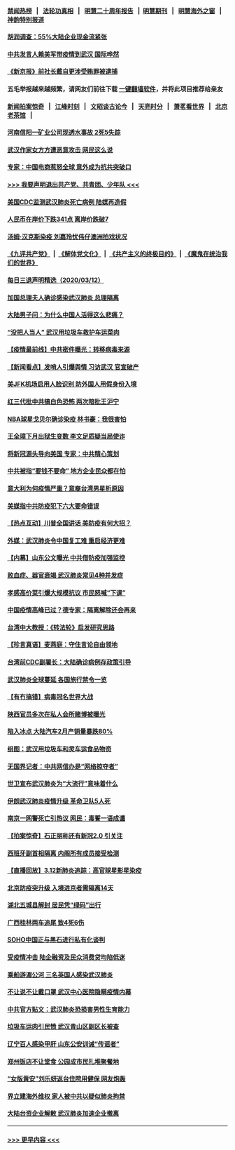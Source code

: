 #### [禁闻热榜](热点新闻.md?=0)  &nbsp;&nbsp;|&nbsp;&nbsp; [法轮功真相](https://github.com/gfw-breaker/truth/blob/master/README.md?=0) &nbsp;&nbsp;|&nbsp;&nbsp; [明慧二十周年报告](https://github.com/gfw-breaker/mh-reports/blob/master/README.md?=0) &nbsp;&nbsp;|&nbsp;&nbsp;[明慧期刊](https://github.com/gfw-breaker/mh-qikan) &nbsp;&nbsp;|&nbsp;&nbsp; [明慧海外之窗](https://github.com/gfw-breaker/mh-news/blob/master/README.md?=0) &nbsp;&nbsp;|&nbsp;&nbsp; [神韵特别报道](https://github.com/gfw-breaker/mh-news/blob/master/shenyun.md?=0)
#### [胡润调查：55%大陆企业现金流紧张](../pages/nsc413/n11937107.md?t=03131602) 
#### [中共发言人赖美军带疫情到武汉 国际哗然](../pages/nsc413/n11936484.md?t=03131602) 
#### [《新京报》前社长戴自更涉受贿罪被逮捕](../pages/nsc413/n11937422.md?t=03131602) 
#### 五毛举报越来越频繁，请网友们前往下载 [一键翻墙软件](https://github.com/gfw-breaker/ssr-accounts)，并将此项目推荐给亲友
#### [新闻拍案惊奇](https://github.com/gfw-breaker/banned-news/blob/master/pages/link4.md) &nbsp;&nbsp;|&nbsp;&nbsp; [江峰时刻](https://github.com/gfw-breaker/banned-news/blob/master/pages/link4.md) &nbsp;&nbsp;|&nbsp;&nbsp; [文昭谈古论今](https://github.com/gfw-breaker/banned-news/blob/master/pages/link4.md) &nbsp;&nbsp;|&nbsp;&nbsp; [天亮时分](https://github.com/gfw-breaker/banned-news/blob/master/pages/link4.md) &nbsp;&nbsp;|&nbsp;&nbsp; [萧茗看世界](https://github.com/gfw-breaker/banned-news/blob/master/pages/link4.md) &nbsp;&nbsp;|&nbsp;&nbsp; [北京老茶馆](https://github.com/gfw-breaker/banned-news/blob/master/pages/link4.md) &nbsp;&nbsp;|&nbsp;&nbsp; 
#### [河南信阳一矿业公司现透水事故 2死5失踪](../pages/nsc413/n11937442.md?t=03131602) 
#### [武汉作家女方方遭恶意攻击 网民这么说](../pages/nsc413/n11937048.md?t=03131602) 
#### [专家：中国电商惹怒全球 意外成为抗共突破口](../pages/nsc413/n11937116.md?t=03131602) 
#### [>>> 我要声明退出共产党、共青团、少年队 <<<](https://github.com/begood0513/goodnews/blob/master/quit/letter.md) 
#### [美国CDC监测武汉肺炎死亡病例 陆媒再造假](../pages/nsc413/n11936666.md?t=03131602) 
#### [人民币在岸价下跌341点 离岸价跌破7](../pages/nsc413/n11936779.md?t=03131602) 
#### [汤姆·汉克斯染疫 刘嘉玲忧伟仔澳洲拍戏状况](../pages/nsc413/n11936606.md?t=03131602) 
#### [《九评共产党》](https://github.com/begood0513/9ping.md/blob/master/README.md) &nbsp;|&nbsp; [《解体党文化》](../../../../jtdwh.md/blob/master/README.md)  &nbsp;|&nbsp; [《共产主义的终极目的》](../../../../gczydzjmd.md/blob/master/README.md) &nbsp;|&nbsp; [《魔鬼在统治我们的世界》](../../../../mgztzwmdsj.md/blob/master/README.md) 
#### [每日三退声明精选（2020/03/12）](../pages/nsc413/n11937149.md?t=03131602) 
#### [加国总理夫人确诊感染武汉肺炎 总理隔离](../pages/nsc413/n11936352.md?t=03131602) 
#### [大陆男子问：为什么中国人活得这么悲痛？](../pages/nsc413/n11935554.md?t=03131602) 
#### [“没把人当人” 武汉用垃圾车救护车运菜肉](../pages/nsc413/n11936647.md?t=03131602) 
#### [【疫情最前线】中共密件曝光：转移病毒来源](../pages/nsc413/n11936342.md?t=03131602) 
#### [【新闻看点】发哨人引爆舆情 习访武汉 官宣破产](../pages/nsc413/n11936289.md?t=03131602) 
#### [美JFK机场启用人脸识别 防外国人用假身份入境](../pages/nsc413/n11936511.md?t=03131602) 
#### [红三代批中共搞白色恐怖 两次暗批王沪宁](../pages/nsc413/n11936325.md?t=03131602) 
#### [NBA球星戈贝尔确诊染疫 林书豪：我很害怕](../pages/nsc413/n11936430.md?t=03131602) 
#### [王全璋下月出狱生变数 李文足质疑当局使诈](../pages/nsc413/n11936535.md?t=03131602) 
#### [将新冠源头导向美国 专家：中共精心策划](../pages/nsc413/n11936432.md?t=03131602) 
#### [中共被指“要钱不要命” 地方企业民众都在怕](../pages/nsc413/n11936481.md?t=03131602) 
#### [意大利为何疫情严重？意裔台湾男星析原因](../pages/nsc413/n11936148.md?t=03131602) 
#### [美媒指中共防疫犯下六大要命错误](../pages/nsc413/n11936270.md?t=03131602) 
#### [【热点互动】川普全国讲话 美防疫有何大招？](../pages/nsc413/n11936288.md?t=03131602) 
#### [外媒：武汉肺炎令中国复工难 重启经济更难](../pages/nsc413/n11936267.md?t=03131602) 
#### [【内幕】山东公文曝光 中共借防疫加强监控](../pages/nsc413/n11934303.md?t=03131602) 
#### [败血症、器官衰竭 武汉肺炎常见4种并发症](../pages/nsc413/n11936256.md?t=03131602) 
#### [孝感高价菜引爆大规模抗议 市民怒喊“下课”](../pages/nsc413/n11936264.md?t=03131602) 
#### [中国疫情高峰已过？德专家：隔离解除还会再来](../pages/nsc413/n11935994.md?t=03131602) 
#### [台湾中大教授：《转法轮》启发研究思路](../pages/nsc413/n11936131.md?t=03131602) 
#### [【珍言真语】麦燕庭：守住言论自由领地](../pages/nsc413/n11936215.md?t=03131602) 
#### [台湾前CDC副署长：大陆确诊病例存政策引导](../pages/nsc413/n11935598.md?t=03131602) 
#### [武汉肺炎全球蔓延 各国旅行禁令一览](../pages/nsc413/n11936089.md?t=03131602) 
#### [【有冇搞错】病毒冠名世界大战](../pages/nsc413/n11936158.md?t=03131602) 
#### [陕西官员多次在私人会所赌博被曝光](../pages/nsc413/n11935782.md?t=03131602) 
#### [陷入冰点 大陆汽车2月产销量暴跌80%](../pages/nsc413/n11935943.md?t=03131602) 
#### [组图：武汉用垃圾车和灵车运食品物资](../pages/nsc413/n11935329.md?t=03131602) 
#### [无国界记者：中共网信办是“网络掠夺者”](../pages/nsc413/n11936021.md?t=03131602) 
#### [世卫宣布武汉肺炎为“大流行”意味着什么](../pages/nsc413/n11935933.md?t=03131602) 
#### [伊朗武汉肺炎疫情升级 革命卫队5人死](../pages/nsc413/n11935711.md?t=03131602) 
#### [南京一网警死亡引热议 网民：毒誓一语成谶](../pages/nsc413/n11935645.md?t=03131602) 
#### [【拍案惊奇】石正丽称还有新冠2.0 引关注](../pages/nsc413/n11934119.md?t=03131602) 
#### [西班牙副首相隔离 内阁所有成员接受检测](../pages/nsc413/n11935473.md?t=03131602) 
#### [【直播回放】3.12新肺炎追踪：高官球星影星染疫](../pages/nsc413/n11935368.md?t=03131602) 
#### [北京防疫突升级 入境进京者需隔离14天](../pages/nsc413/n11935042.md?t=03131602) 
#### [湖北五城县解封 居民凭“绿码”出行](../pages/nsc413/n11935249.md?t=03131602) 
#### [广西桂林两车追尾 致4死6伤](../pages/nsc413/n11935065.md?t=03131602) 
#### [SOHO中国正与黑石进行私有化谈判](../pages/nsc413/n11934453.md?t=03131602) 
#### [受疫情冲击 陆企融资及民众消费贷均陷低迷](../pages/nsc413/n11933676.md?t=03131602) 
#### [乘船游湄公河 三名英国人感染武汉肺炎](../pages/nsc413/n11935074.md?t=03131602) 
#### [不让说不让戴口罩 武汉中心医院隐瞒疫情内幕](../pages/nsc413/n11934980.md?t=03131602) 
#### [中共官方贴文：武汉肺炎恐损害男性生育能力](../pages/nsc413/n11934952.md?t=03131602) 
#### [垃圾车运肉引民愤 武汉青山区副区长被查](../pages/nsc413/n11934472.md?t=03131602) 
#### [辽宁百人感染甲肝 山东公安训诫“传谣者”](../pages/nsc413/n11934308.md?t=03131602) 
#### [郑州饭店不让堂食 公园成市民扎堆聚餐地](../pages/nsc413/n11935014.md?t=03131602) 
#### [“女版黄安”刘乐妍返台住院用健保 网友炮轰](../pages/nsc413/n11934318.md?t=03131602) 
#### [界立建海外维权 家人被中共以疑似肺炎拘禁](../pages/nsc413/n11933606.md?t=03131602) 
#### [大陆台资企业解散 武汉肺炎加速企业撤离](../pages/nsc413/n11934248.md?t=03131602) 

----
#### [ >>> 更早内容 <<< ](../indexes/nsc413-earlier.md)
